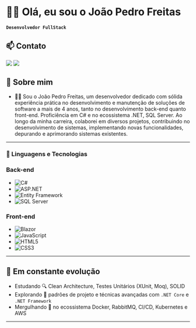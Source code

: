 # 👨‍💻 Olá, eu sou o João Pedro Freitas
**`Desenvolvedor FullStack`**

## 📫 Contato
<div> 
  
  <a href = "mailto:joaofreittas46@outlook.com"><img src="https://img.shields.io/badge/-Gmail-%23333?style=for-the-badge&logo=gmail&logoColor=white" target="_blank"></a>
  <a href="https://www.linkedin.com/in/jo%C3%A3o-pedro-reis-a07b40160/" target="_blank"><img src="https://img.shields.io/badge/-LinkedIn-%230077B5?style=for-the-badge&logo=linkedin&logoColor=white" target="_blank"></a> 
  
</div>

## 🚀 Sobre mim

- 👨‍💻 Sou o João Pedro Freitas, um desenvolvedor dedicado com sólida experiência prática no desenvolvimento e manutenção de soluções de software a mais de 4 anos, tanto no desenvolvimento back-end quanto front-end. Proficiência em C# e no ecossistema .NET, SQL Server. Ao longo da minha carreira, colaborei em diversos projetos, contribuindo no desenvolvimento de sistemas, implementando novas funcionalidades, depurando e aprimorando sistemas existentes.
   
---

### 🤖 Linguagens e Tecnologias

### Back-end
- ![C#](https://img.shields.io/badge/C%23-239120?style=flat&logo=c-sharp&logoColor=white)
- ![ASP.NET](https://img.shields.io/badge/ASP.NET-blue?style=flat&logo=.net)
- ![Entity Framework](https://img.shields.io/badge/Entity%20Framework-68217A?style=flat&logo=.net)
- ![SQL Server](https://img.shields.io/badge/SQL_Server-CC2927?style=flat&logo=microsoft-sql-server&logoColor=white)

### Front-end
- ![Blazor](https://img.shields.io/badge/Blazor-512BD4?style=flat&logo=blazor)
- ![JavaScript](https://img.shields.io/badge/JavaScript-F7DF1E?style=flat&logo=javascript&logoColor=black)
- ![HTML5](https://img.shields.io/badge/HTML5-E34F26?style=flat&logo=html5&logoColor=white)
- ![CSS3](https://img.shields.io/badge/CSS3-1572B6?style=flat&logo=css3&logoColor=white)

---

## 🧠 Em constante evolução

- Estudando 🔍 Clean Architecture, Testes Unitários (XUnit, Moq), SOLID
- Explorando 🔧 padrões de projeto e técnicas avançadas com `.NET Core` e `.NET Framework`
- Mergulhando 🐳 no ecossistema Docker, RabbitMQ, CI/CD, Kubernetes e AWS

---
<br/>
<br/>


